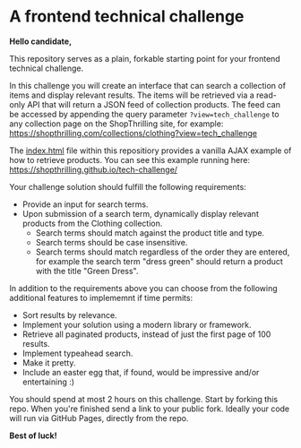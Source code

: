 # A frontend technical challenge
 
**Hello candidate,**

This repository serves as a plain, forkable starting point for your frontend technical challenge.

In this challenge you will create an interface that can search a collection of items and display relevant results. The items will be retrieved via a read-only API that will return a JSON feed of collection products. The feed can be accessed by appending the query parameter `?view=tech_challenge` to any collection page on the ShopThrilling site, for example:
<https://shopthrilling.com/collections/clothing?view=tech_challenge>

The [index.html](./index.html) file within this repositiory provides a vanilla AJAX example of how to retrieve products. You can see this example running here:
<https://shopthrilling.github.io/tech-challenge/>

Your challenge solution should fulfill the following requirements:
- Provide an input for search terms.
- Upon submission of a search term, dynamically display relevant products from the Clothing collection.
  - Search terms should match against the product title and type.
  - Search terms should be case insensitive.
  - Search terms should match regardless of the order they are entered, for example the search term "dress green" should return a product with the title "Green Dress".

In addition to the requirements above you can choose from the following additional features to implememnt if time permits:
- Sort results by relevance.
- Implement your solution using a modern library or framework.
- Retrieve all paginated products, instead of just the first page of 100 results.
- Implement typeahead search.
- Make it pretty.
- Include an easter egg that, if found, would be impressive and/or entertaining :)

You should spend at most 2 hours on this challenge. Start by forking this repo. When you're finished send a link to your public fork. Ideally your code will run via GitHub Pages, directly from the repo.

**Best of luck!**
